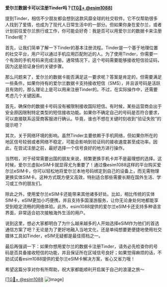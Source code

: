 **爱尔兰数据卡可以注册Tinder吗？[[TG💪+ @esim1088](https://t.me/s/esim1088)]**

提到Tinder，相信不少朋友都会想到这款风靡全球的社交软件。它不仅帮助很多人找到了爱情，也成为了现代人日常生活中的一部分。但如果你身在爱尔兰，或者计划前往爱尔兰旅行或工作，你可能会好奇：我是否可以用爱尔兰的数据卡来注册Tinder呢？

首先，让我们简单了解一下Tinder的基本注册流程。Tinder是一个基于地理位置的社交平台，用户可以通过手机应用匹配附近的人。为了使用Tinder，你需要一个有效的手机号码来完成注册。通常情况下，这个号码需要能够接收短信验证码，因为这是验证身份的关键步骤。

那么问题来了，爱尔兰的数据卡能否满足这一要求呢？答案是肯定的，但需要满足一些条件。如果你持有的爱尔兰数据卡支持接收短信（SMS），并且该号码是活跃且有效的，那么理论上是可以用来注册Tinder的。不过，在实际操作中，还需要考虑几个关键因素。

首先，确保你的数据卡号码没有被限制接收国际短信。有时候，某些运营商会出于安全原因限制特定类型的短信接收功能。如果你不确定自己的号码是否符合要求，可以直接联系运营商客服进行确认。毕竟，谁也不想在关键时刻收到“验证失败”的提示吧？

其次，关于网络环境的影响。虽然Tinder主要依赖于手机网络，但如果你所在的地区信号较弱或者网络不稳定，可能会影响到验证码的接收速度甚至成功率。因此，在尝试注册之前，最好选择一个信号良好的地方进行操作。

当然啦，对于经常需要出国的朋友来说，频繁更换手机卡并不是最理想的选择。这时候，爱尔兰虚拟eSIM卡就显得尤为重要了！通过像esim1088这样的平台购买爱尔兰eSIM卡，你可以轻松地将爱尔兰本地号码绑定到自己的设备上，而无需物理更换实体SIM卡。这种方式既方便又高效，特别适合那些需要长期在国外生活、学习或工作的朋友们。

除此之外，使用爱尔兰eSIM卡还能带来其他诸多好处。比如，相比传统的实体SIM卡，eSIM更加小巧便携，并且支持多国漫游服务，让你无论身处何地都能享受到稳定流畅的网络体验。此外，esim1088提供的爱尔兰eSIM卡还支持多种语言界面，非常适合初次接触海外生活的用户。

说到这里，想必大家都明白了为什么越来越多的人开始选择eSIM作为他们的首选通信方案了吧？无论是为了更好地融入当地文化，还是单纯想要更便捷地使用社交媒体工具如Tinder，eSIM无疑都是最佳搭档之一。

最后再强调一下：如果你想用爱尔兰的数据卡注册Tinder，请务必先检查你的号码是否具备接收短信的功能，并且保证所在区域信号良好；如果觉得麻烦的话，不妨试试看esim1088提供的爱尔兰eSIM卡解决方案，省心又省力哦！

希望这篇分享对你有所帮助，祝大家都能顺利开启属于自己的浪漫之旅～ 

[[TG💪+ @esim1088](https://t.me/s/esim1088) ![Image](https://i.postimg.cc/4NQfJmqS/Snipaste-2025-05-13-00-14-12.png)]
